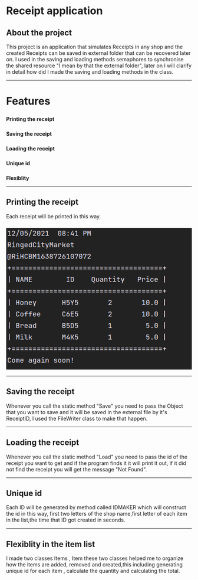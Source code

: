 # Receipt application


## **About the project**
This project is an application that simulates Receipts in any shop and the created Receipts can be saved in external folder that can be recovered later on.
I used in the saving and loading methods semaphores to synchronise the shared resource "I mean by that the external folder", later on I will clarify in detail how did I made the saving and loading methods in the class.
____
# **Features**

###
**Printing the receipt**
###
**Saving the receipt**
###
**Loading the receipt**
###
**Unique id**
###
**Flexiblity**

___
## Printing the receipt

Each receipt will be printed in this way.
###
###
![image-0](https://github.com/ThomasTheCoder7/Receipt/blob/master/EXAMPLE.png?raw=true%27%3E)
___


## Saving the receipt
Whenever you call the static method "Save" you need to pass the Object that you want to save and it will be saved in the external file by it's ReceiptID, I used the FileWriter class to make that happen.
___
## Loading the receipt
Whenever you call the static method "Load" you need to pass the id of the receipt you want to get and if the program finds it it will print it out, if it did not find the receipt you will get the message "Not Found".
___
## Unique id
Each ID will be generated by method called IDMAKER which will construct the id in this way, first two letters of the shop name,first letter of each item in the list,the time that ID got created in seconds.
___
## Flexiblity in the item list
I made two classes Items , Item these two classes helped me to organize how the items are added, removed and created,this including generating unique id for each item , calculate the quantity and calculating the total.
